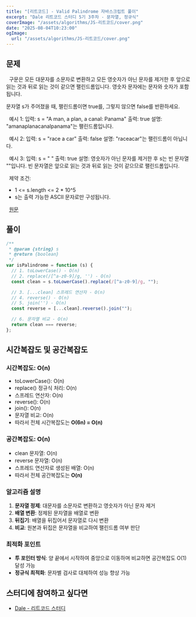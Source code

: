 ```yaml
---
title: "[리트코드] - Valid Palindrome 자바스크립트 풀이"
excerpt: "Dale 리트코드 스터디 5기 3주차 - 문자열, 정규식"
coverImage: "/assets/algorithms/JS-리트코드/cover.png"
date: "2025-08-04T10:23:00"
ogImage:
  url: "/assets/algorithms/JS-리트코드/cover.png"
---
```


## 문제

&nbsp;
구문은 모든 대문자를 소문자로 변환하고 모든 영숫자가 아닌 문자를 제거한 후 앞으로 읽는 것과 뒤로 읽는 것이 같으면 팰린드롬입니다. 영숫자 문자에는 문자와 숫자가 포함됩니다.

문자열 s가 주어졌을 때, 팰린드롬이면 true를, 그렇지 않으면 false를 반환하세요.

&nbsp;
예시 1:
입력: s = "A man, a plan, a canal: Panama"
출력: true
설명: "amanaplanacanalpanama"는 팰린드롬입니다.

&nbsp;
예시 2:
입력: s = "race a car"
출력: false
설명: "raceacar"는 팰린드롬이 아닙니다.

&nbsp;
예시 3:
입력: s = " "
출력: true
설명: 영숫자가 아닌 문자를 제거한 후 s는 빈 문자열 ""입니다.
빈 문자열은 앞으로 읽는 것과 뒤로 읽는 것이 같으므로 팰린드롬입니다.

&nbsp;
제약 조건:

- 1 <= s.length <= 2 \* 10^5
- s는 출력 가능한 ASCII 문자로만 구성됩니다.

&nbsp;
[원문](https://leetcode.com/problems/valid-palindrome/description/)

## 풀이

```javascript
/**
 * @param {string} s
 * @return {boolean}
 */
var isPalindrome = function (s) {
  // 1. toLowerCase() - O(n)
  // 2. replace(/[^a-z0-9]/g, '') - O(n)
  const clean = s.toLowerCase().replace(/[^a-z0-9]/g, "");

  // 3. [...clean] 스프레드 연산자 - O(n)
  // 4. reverse() - O(n)
  // 5. join('') - O(n)
  const reverse = [...clean].reverse().join("");

  // 6. 문자열 비교 - O(n)
  return clean === reverse;
};
```

## 시간복잡도 및 공간복잡도

### 시간복잡도: O(n)

- toLowerCase(): O(n)
- replace() 정규식 처리: O(n)
- 스프레드 연산자: O(n)
- reverse(): O(n)
- join(): O(n)
- 문자열 비교: O(n)
- 따라서 전체 시간복잡도는 **O(6n) = O(n)**

### 공간복잡도: O(n)

- clean 문자열: O(n)
- reverse 문자열: O(n)
- 스프레드 연산자로 생성된 배열: O(n)
- 따라서 전체 공간복잡도는 **O(n)**

### 알고리즘 설명

1. **문자열 정제**: 대문자를 소문자로 변환하고 영숫자가 아닌 문자 제거
2. **배열 변환**: 정제된 문자열을 배열로 변환
3. **뒤집기**: 배열을 뒤집어서 문자열로 다시 변환
4. **비교**: 원본과 뒤집은 문자열을 비교하여 팰린드롬 여부 판단

### 최적화 포인트

- **투 포인터 방식**: 양 끝에서 시작하여 중앙으로 이동하며 비교하면 공간복잡도 O(1) 달성 가능
- **정규식 최적화**: 문자별 검사로 대체하여 성능 향상 가능

## 스터디에 참여하고 싶다면

- [Dale - 리트코드 스터디](https://github.com/DaleStudy/leetcode-study)
